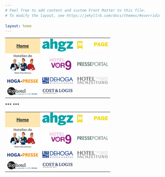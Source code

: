 ```yaml
---
# Feel free to add content and custom Front Matter to this file.
# To modify the layout, see https://jekyllrb.com/docs/themes/#overriding-theme-defaults

layout: home
---
```

<table style="width:100%; text-align:center">
  <tr>
    <th style="background-color:rgba(251,187,33,0.35)"><a href="{{ site.baseurl }}/">Home</a></th>
    <td><a href="{{ site.baseurl }}/ahgz"><img src="assets/images/logo-ahgz.svg" title="Example Image Link" width="100" /></a></td>
    <td><a href="{{ site.baseurl }}/hogapage"><img src="assets/images/logo-hogapage.svg" title="Example Image Link" width="100" /></a></td>
  </tr>
  <tr>
    <td><a href="{{ site.baseurl }}/hotelier_de"><img src="assets/images/logo-hotelier.png" title="Example Image Link" width="100" /></a></td>
    <td><a href="{{ site.baseurl }}/Hotelvor9"><img src="assets/images/logo-hotelvor9.svg" title="Example Image Link" width="100" /></a></td>
    <td><a href="{{ site.baseurl }}/Presseportal-Hotellerie"><img src="assets/images/logo-presseportal.png" title="Example Image Link" width="100" /></a></td>
  </tr>
  <tr>
    <td><a href="{{ site.baseurl }}/hoga-presse"><img src="assets/images/logo-Hoga-Presse.png" title="Example Image Link" width="100" /></a></td>
    <td><a href="{{ site.baseurl }}/dehoga-bundesverband"><img src="assets/images/logo-dehoga.png" title="Example Image Link" width="100" /></a></td>
    <td><a href="{{ site.baseurl }}/hotelfachzeitung"><img src="assets/images/logo-HFZ.png" title="Example Image Link" width="100" /></a></td>
  </tr>
  <tr>
    <td><a href="{{ site.baseurl }}/Tophotel"><img src="assets/images/logo-tophotel.jpg" title="Example Image Link" width="100" /></a></td>
    <td><a href="{{ site.baseurl }}/Cost & Logis"><img src="assets/images/logo-CuL.png" title="Example Image Link" width="100" /></a></td>
    <td></td>
  </tr>
</table>
***
<rssapp-wall id="_pOrpoczbNi3C6TuO"></rssapp-wall><script src="https://widget.rss.app/v1/wall.js" type="text/javascript" async></script>
***
<table style="width:100%; text-align:center">
  <tr>
    <th style="background-color:rgba(251,187,33,0.35)"><a href="{{ site.baseurl }}/">Home</a></th>
    <td><a href="{{ site.baseurl }}/ahgz"><img src="assets/images/logo-ahgz.svg" title="Example Image Link" width="100" /></a></td>
    <td><a href="{{ site.baseurl }}/hogapage"><img src="assets/images/logo-hogapage.svg" title="Example Image Link" width="100" /></a></td>
  </tr>
  <tr>
    <td><a href="{{ site.baseurl }}/hotelier_de"><img src="assets/images/logo-hotelier.png" title="Example Image Link" width="100" /></a></td>
    <td><a href="{{ site.baseurl }}/Hotelvor9"><img src="assets/images/logo-hotelvor9.svg" title="Example Image Link" width="100" /></a></td>
    <td><a href="{{ site.baseurl }}/Presseportal-Hotellerie"><img src="assets/images/logo-presseportal.png" title="Example Image Link" width="100" /></a></td>
  </tr>
  <tr>
    <td><a href="{{ site.baseurl }}/hoga-presse"><img src="assets/images/logo-Hoga-Presse.png" title="Example Image Link" width="100" /></a></td>
    <td><a href="{{ site.baseurl }}/dehoga-bundesverband"><img src="assets/images/logo-dehoga.png" title="Example Image Link" width="100" /></a></td>
    <td><a href="{{ site.baseurl }}/hotelfachzeitung"><img src="assets/images/logo-HFZ.png" title="Example Image Link" width="100" /></a></td>
  </tr>
  <tr>
    <td><a href="{{ site.baseurl }}/Tophotel"><img src="assets/images/logo-tophotel.jpg" title="Example Image Link" width="100" /></a></td>
    <td><a href="{{ site.baseurl }}/Cost & Logis"><img src="assets/images/logo-CuL.png" title="Example Image Link" width="100" /></a></td>
    <td></td>
  </tr>
</table>
